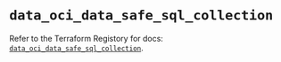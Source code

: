 # `data_oci_data_safe_sql_collection`

Refer to the Terraform Registory for docs: [`data_oci_data_safe_sql_collection`](https://registry.terraform.io/providers/oracle/oci/6.18.0/docs/data-sources/data_safe_sql_collection).

